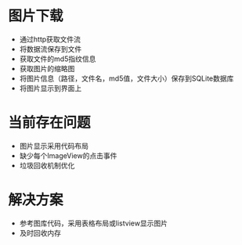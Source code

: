 # 图片下载
* 通过http获取文件流
* 将数据流保存到文件
* 获取文件的md5指纹信息
* 获取图片的缩略图
* 将图片信息（路径，文件名，md5值，文件大小）保存到SQLite数据库
* 将图片显示到界面上
# 当前存在问题
* 图片显示采用代码布局
* 缺少每个ImageView的点击事件
* 垃圾回收机制优化
# 解决方案
* 参考图库代码，采用表格布局或listview显示图片
* 及时回收内存 <br/>
